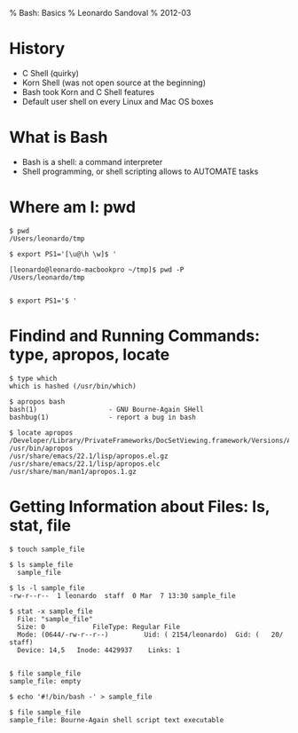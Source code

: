 % Bash: Basics
% Leonardo Sandoval
% 2012-03


# History

* C Shell (quirky)
* Korn Shell (was not open source at the beginning)
* Bash took Korn and C Shell features
* Default user shell on every Linux and Mac OS boxes

# What is Bash

* Bash is a shell: a command interpreter
* Shell programming, or shell scripting allows to AUTOMATE tasks

# Where am I: pwd

~~~~ {.bash}
$ pwd
/Users/leonardo/tmp

$ export PS1='[\u@\h \w]$ '

[leonardo@leonardo-macbookpro ~/tmp]$ pwd -P
/Users/leonardo/tmp


$ export PS1='$ '
~~~~

# Findind and Running Commands: type, apropos, locate

~~~~ {.bash}
$ type which
which is hashed (/usr/bin/which)

$ apropos bash
bash(1)                  - GNU Bourne-Again SHell
bashbug(1)               - report a bug in bash

$ locate apropos
/Developer/Library/PrivateFrameworks/DocSetViewing.framework/Versions/A/Resources/apropos.pl
/usr/bin/apropos
/usr/share/emacs/22.1/lisp/apropos.el.gz
/usr/share/emacs/22.1/lisp/apropos.elc
/usr/share/man/man1/apropos.1.gz
~~~~

# Getting Information about Files: ls, stat, file

~~~~ {.bash}
$ touch sample_file

$ ls sample_file
  sample_file

$ ls -l sample_file
-rw-r--r--  1 leonardo  staff  0 Mar  7 13:30 sample_file

$ stat -x sample_file 
  File: "sample_file"
  Size: 0            FileType: Regular File
  Mode: (0644/-rw-r--r--)         Uid: ( 2154/leonardo)  Gid: (   20/   staff)
  Device: 14,5   Inode: 4429937    Links: 1


$ file sample_file 
sample_file: empty

$ echo '#!/bin/bash -' > sample_file

$ file sample_file 
sample_file: Bourne-Again shell script text executable
~~~~
